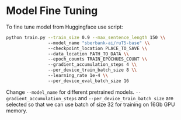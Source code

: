 # Model Fine Tuning
To fine tune model from Huggingface use script:
```bash
python train.py --train_size 0.9 --max_sentence_length 150 \\
                --model_name "sberbank-ai/ruT5-base" \\
                --checkpoint_location PLACE_TO_SAVE \\
                --data_location PATH_TO_DATA \\
                --epoch_counts TRAIN_EPOCHUES_COUNT \\
                --gradient_accumulation_steps 4 \\
                --per_device_train_batch_size 8 \\
                --learning_rate 1e-4 \\
                --per_device_eval_batch_size 16
```
Change `--model_name` for different pretrained models. `--gradient_accumulation_steps` and `--per_device_train_batch_size`
are selected so that we can use batch of size 32 for training on 16Gb GPU memory.
